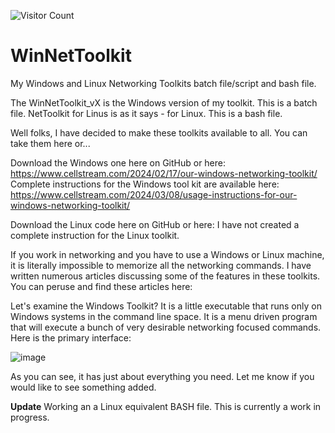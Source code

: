 ![Visitor Count](https://profile-counter.glitch.me/amwalding6/count.svg)
# WinNetToolkit
My Windows and Linux Networking Toolkits batch file/script and bash file.

The WinNetToolkit_vX is the Windows version of my toolkit.  This is a batch file.
NetToolkit for Linus is as it says - for Linux.  This is a bash file.

Well folks, I have decided to make these toolkits available to all. You can take them here or...

Download the Windows one here on GitHub or here: https://www.cellstream.com/2024/02/17/our-windows-networking-toolkit/
Complete instructions for the Windows tool kit are available here: https://www.cellstream.com/2024/03/08/usage-instructions-for-our-windows-networking-toolkit/ 

Download the Linux code here on GitHub or here:
I have not created a complete instruction for the Linux toolkit.

If you work in networking and you have to use a Windows or Linux machine, it is literally impossible to memorize all the networking commands. I have written numerous articles discussing some of the features in these toolkits. You can peruse and find these articles here: 

Let's examine the Windows Toolkit? It is a little executable that runs only on Windows systems in the command line space. It is a menu driven program that will execute a bunch of very desirable networking focused commands. Here is the primary interface:

![image](https://github.com/user-attachments/assets/86f97276-9a42-45dc-9c43-b6d5ac51993d)



As you can see, it has just about everything you need. Let me know if you would like to see something added.


**Update**
Working an a Linux equivalent BASH file.  This is currently a work in progress.
